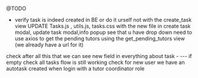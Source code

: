@TODO
- verify task is indeed created in BE or do it urself not with the create_task view
UPDATE Tasks.js , utils.js, tasks.css with the new file
in create task modal, update task modal,info popup
see that u have drop down
need to use axios to get the pending tutors using the get_pending_tutors view (we already have a url for it)


check after all this that we can see new field in everything about task - --- if empty
check all tasks flow is still working
check for new user we have an autotask created when login with a tutor coordinator role
